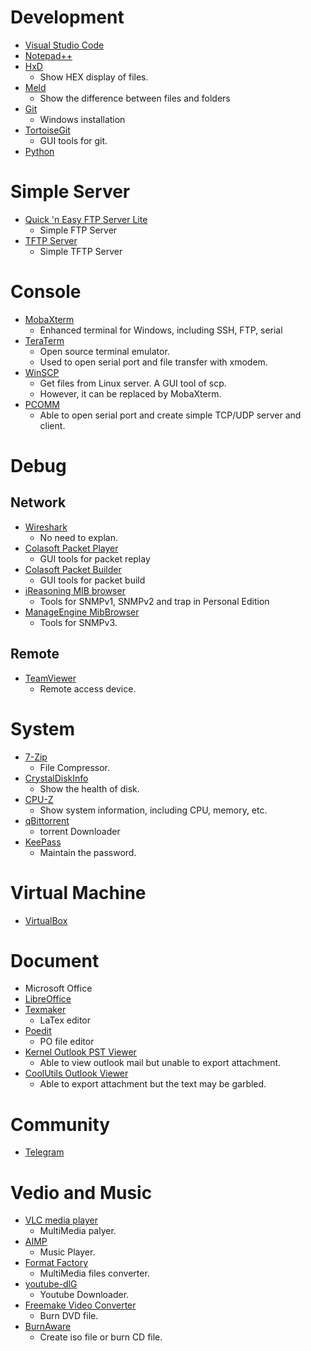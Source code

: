 # Development
* [Visual Studio Code](https://code.visualstudio.com)
* [Notepad++](https://notepad-plus-plus.org/zh/)
* [HxD](https://mh-nexus.de/en/hxd/)
  - Show HEX display of files.
* [Meld](https://meldmerge.org)
  - Show the difference between files and folders
* [Git](https://git-scm.com)
  - Windows installation
* [TortoiseGit](https://tortoisegit.org)
  - GUI tools for git.
* [Python](https://www.python.org/downloads/)

# Simple Server
* [Quick 'n Easy FTP Server Lite](http://www.pablosoftwaresolutions.com/html/quick__n_easy_ftp_server_lite.html)
  - Simple FTP Server
* [TFTP Server](http://tftpd32.jounin.net/tftpd32_download.html)
  - Simple TFTP Server

# Console
* [MobaXterm](https://mobaxterm.mobatek.net)
  - Enhanced terminal for Windows, including SSH, FTP, serial
* [TeraTerm](https://ttssh2.osdn.jp)
  - Open source terminal emulator.
  - Used to open serial port and file transfer with xmodem.
* [WinSCP](https://winscp.net/eng/download.php)
  - Get files from Linux server. A GUI tool of scp.
  - However, it can be replaced by MobaXterm.
* [PCOMM](https://www.moxa.com/Moxa/media/PDIM/S100000217/moxa-pcomm-lite-utility-v1.6.zip)
  - Able to open serial port and create simple TCP/UDP server and client.

# Debug
## Network
* [Wireshark](https://www.wireshark.org/download.html)
  - No need to explan.
* [Colasoft Packet Player](https://www.colasoft.com/packet_player/)
  - GUI tools for packet replay
* [Colasoft Packet Builder](https://www.colasoft.com/packet_builder/)
  - GUI tools for packet build
* [iReasoning MIB browser](https://www.ireasoning.com/mibbrowser.shtml)
  - Tools for SNMPv1, SNMPv2 and trap in Personal Edition
* [ManageEngine MibBrowser](https://www.manageengine.com/products/mibbrowser-free-tool/)
  - Tools for SNMPv3.

## Remote
* [TeamViewer](https://www.teamviewer.com/tw/download/windows/)
  - Remote access device.

# System
* [7-Zip](https://www.developershome.com/7-zip/)
  - File Compressor.
* [CrystalDiskInfo](https://crystalmark.info/en/software/crystaldiskinfo/)
  - Show the health of disk.
* [CPU-Z](https://www.cpuid.com/softwares/cpu-z.html)
  - Show system information, including CPU, memory, etc.
* [qBittorrent](https://www.qbittorrent.org/)
  - torrent Downloader
* [KeePass](https://keepass.info)
  - Maintain the password.

# Virtual Machine
* [VirtualBox](https://www.virtualbox.org)

# Document
* Microsoft Office
* [LibreOffice](https://zh-tw.libreoffice.org)
* [Texmaker](https://www.xm1math.net/texmaker/)
  - LaTex editor
* [Poedit](https://poedit.net/download)
  - PO file editor
* [Kernel Outlook PST Viewer](https://www.nucleustechnologies.com/pst-viewer.html)
  - Able to view outlook mail but unable to export attachment.
* [CoolUtils Outlook Viewer](https://www.coolutils.com/OutlookViewer)
  - Able to export attachment but the text may be garbled.

# Community
* [Telegram](https://telegram.org)

# Vedio and Music
* [VLC media player](https://www.videolan.org/vlc/index.zh-TW.html)
  - MultiMedia palyer.
* [AIMP](http://www.aimp.ru)
  - Music Player.
* [Format Factory](http://www.pcfreetime.com)
  - MultiMedia files converter.
* [youtube-dlG](https://github.com/MrS0m30n3/youtube-dl-gui)
  - Youtube Downloader.
* [Freemake Video Converter](https://www.freemake.com/tw/free_video_converter/)
  - Burn DVD file.
* [BurnAware](http://www.burnaware.com)
  - Create iso file or burn CD file.
